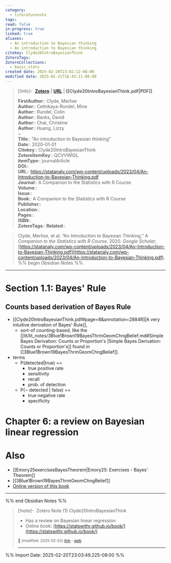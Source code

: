 ```yaml
---
category:
  - literaturenote
tags: 
read: false
in-progress: true
linked: true
aliases:
  - An introduction to Bayesian thinking
  - An introduction to Bayesian thinking
citekey: Clyde20IntroBayesianThink
ZoteroTags: 
ZoteroCollections:
  - basic_stats
created date: 2025-02-20T23:02:12-08:00
modified date: 2025-02-21T16:43:11-08:00
---
```


> [!info]- &nbsp;[**Zotero**](zotero://select/library/items/QCVVWIGL)   | [**URL**](https://statanaly.com/wp-content/uploads/2023/04/An-Introduction-to-Bayesian-Thinking.pdf) | **[[Clyde20IntroBayesianThink.pdf|PDF]]**
>
> 
> 
> **FirstAuthor**:: Clyde, Merlise  
> **Author**:: Cetinkaya-Rundel, Mine  
> **Author**:: Rundel, Colin  
> **Author**:: Banks, David  
> **Author**:: Chai, Christine  
> **Author**:: Huang, Lizzy  
~    
> **Title**:: "An introduction to Bayesian thinking"  
> **Date**:: 2020-01-01  
> **Citekey**:: Clyde20IntroBayesianThink  
> **ZoteroItemKey**:: QCVVWIGL  
> **itemType**:: journalArticle  
> **DOI**::   
> **URL**:: https://statanaly.com/wp-content/uploads/2023/04/An-Introduction-to-Bayesian-Thinking.pdf  
> **Journal**:: A Companion to the Statistics with R Course  
> **Volume**::   
> **Issue**::   
> **Book**:: A Companion to the Statistics with R Course  
> **Publisher**::   
> **Location**::    
> **Pages**::   
> **ISBN**::   
> **ZoteroTags**:: 
> **Related**:: 

> Clyde, Merlise, et al. “An Introduction to Bayesian Thinking.” _A Companion to the Statistics with R Course_, 2020. _Google Scholar_, [https://statanaly.com/wp-content/uploads/2023/04/An-Introduction-to-Bayesian-Thinking.pdf](https://statanaly.com/wp-content/uploads/2023/04/An-Introduction-to-Bayesian-Thinking.pdf).
%% begin Obsidian Notes %%
___
# Section 1.1: Bayes' Rule

## Counts based derivation of Bayes Rule

- [[Clyde20IntroBayesianThink.pdf#page=8&annotation=2884R]|A very intuitive derivation of Bayes' Rule]], 
	- sort-of counting-based, like the [[lit/lit_notes/3Blue1Brown19BayesThrmGeomChngBelief.md#Simple Bayes Derivation: Counts or Proportion's |Simple Bayes Derivation: Counts or Proportion's]] found in [[3Blue1Brown19BayesThrmGeomChngBelief]].
- terms
	- P(detected|true) == 
		- true positive rate
		- sensitivity
		- recall
		- prob. of detection 
	- P($\neg$ detected | false) ==
		- true negative rate
		- specificity

# Chapter 6: a review on Bayesian linear regression
# Also
- [[Emory25exercisesBayesTheorem|Emory25: Exercises - Bayes' Theorem]] 
- [[3Blue1Brown19BayesThrmGeomChngBelief]]
- [Online version of this book](https://statswithr.github.io/book/)

___
%% end Obsidian Notes %%

> [!note]- &nbsp;Zotero Note (1)
> Clyde20IntroBayesianThink
> 
> - Has a review on Bayesian linear regression
> - Online book: [https://statswithr.github.io/book/](https://statswithr.github.io/book/)
> 
> <small>📝️ (modified: 2025-02-20) [link](zotero://select/library/items/VDGV6FLI) - [web](http://zotero.org/users/60638/items/VDGV6FLI)</small>
>  
> ---



%% Import Date: 2025-02-20T23:03:49.225-08:00 %%
